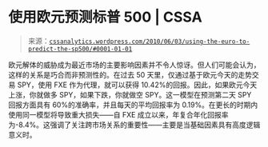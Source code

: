 <!--yml

分类：未分类

日期：2024-05-12 18:24:27

-->

# 使用欧元预测标普 500 | CSSA

> 来源：[`cssanalytics.wordpress.com/2010/06/03/using-the-euro-to-predict-the-sp500/#0001-01-01`](https://cssanalytics.wordpress.com/2010/06/03/using-the-euro-to-predict-the-sp500/#0001-01-01)

欧元解体的威胁成为最近市场的主要影响因素并不令人惊讶。但人们可能会认为，这样的关系是巧合而非预测性的。在过去 50 天里，仅通过基于欧元今天的走势交易 SPY，使用 FXE 作为代理，就可以获得 10.42%的回报。因此，如果欧元今天上涨，你就做多 SPY，如果下跌，你就做空 SPY。这一模型在预测第二天 SPY 回报方面具有 60%的准确率，并且每天的平均回报率为 0.19%。在更长的时期内使用同一模型将导致重大损失——自 FXE 成立以来，年复合年化回报率为-8.4%。这强调了关注跨市场关系的重要性——主要是当基础因素具有高度逻辑意义时。
